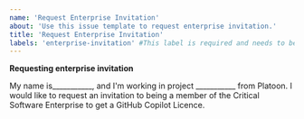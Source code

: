 ```yaml
---
name: 'Request Enterprise Invitation'
about: 'Use this issue template to request enterprise invitation.'
title: 'Request Enterprise Invitation'
labels: 'enterprise-invitation' #This label is required and needs to be created in the GitHub Repository, it is used to trigger the workflow that removes GitHub Copilot licenses.
---
```

**Requesting enterprise invitation**

My name is___________, and I'm working in project ___________ from Platoon. I would like to request an invitation to being a member of the Critical Software Enterprise to get a GitHub Copilot Licence. 